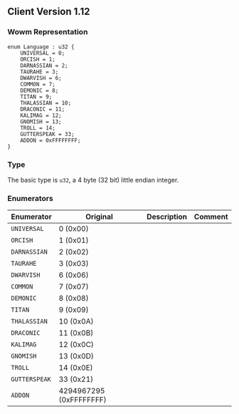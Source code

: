## Client Version 1.12

### Wowm Representation
```rust,ignore
enum Language : u32 {
    UNIVERSAL = 0;    
    ORCISH = 1;    
    DARNASSIAN = 2;    
    TAURAHE = 3;    
    DWARVISH = 6;    
    COMMON = 7;    
    DEMONIC = 8;    
    TITAN = 9;    
    THALASSIAN = 10;    
    DRACONIC = 11;    
    KALIMAG = 12;    
    GNOMISH = 13;    
    TROLL = 14;    
    GUTTERSPEAK = 33;    
    ADDON = 0xFFFFFFFF;    
}

```
### Type
The basic type is `u32`, a 4 byte (32 bit) little endian integer.
### Enumerators
| Enumerator | Original  | Description | Comment |
| --------- | -------- | ----------- | ------- |
| `UNIVERSAL` | 0 (0x00) |  |  |
| `ORCISH` | 1 (0x01) |  |  |
| `DARNASSIAN` | 2 (0x02) |  |  |
| `TAURAHE` | 3 (0x03) |  |  |
| `DWARVISH` | 6 (0x06) |  |  |
| `COMMON` | 7 (0x07) |  |  |
| `DEMONIC` | 8 (0x08) |  |  |
| `TITAN` | 9 (0x09) |  |  |
| `THALASSIAN` | 10 (0x0A) |  |  |
| `DRACONIC` | 11 (0x0B) |  |  |
| `KALIMAG` | 12 (0x0C) |  |  |
| `GNOMISH` | 13 (0x0D) |  |  |
| `TROLL` | 14 (0x0E) |  |  |
| `GUTTERSPEAK` | 33 (0x21) |  |  |
| `ADDON` | 4294967295 (0xFFFFFFFF) |  |  |
